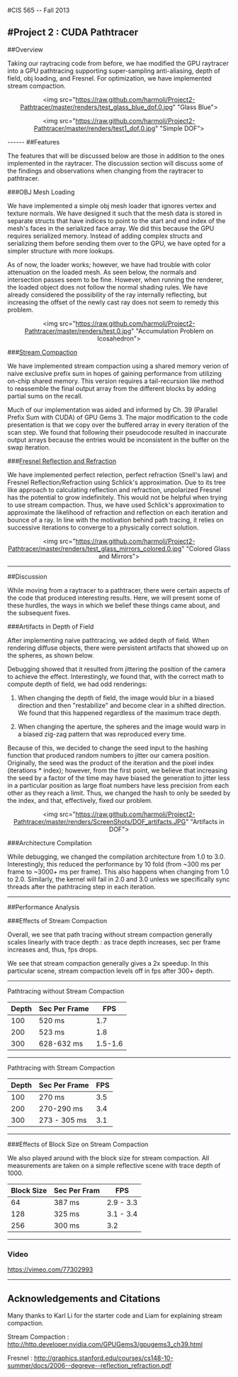#CIS 565 -- Fall 2013

#Project 2 : CUDA Pathtracer
------

##Overview

Taking our raytracing code from before, we hae modified the GPU raytracer into a GPU pathtracing supporting super-sampling anti-aliasing, depth of field, obj loading, and Fresnel.  For optimization, we have implemented stream compaction.

<div align = "center">

<img src="https://raw.github.com/harmoli/Project2-Pathtracer/master/renders/test_glass_blue_dof.0.jpg" "Glass Blue">

<img src="https://raw.github.com/harmoli/Project2-Pathtracer/master/renders/test1_dof.0.jpg" "Simple DOF">

</div>
------
##Features

The features that will be discussed below are those in addition to the ones implemented in the raytracer.  The discussion section will discuss some of the findings and observations when changing from the raytracer to pathtracer.

###OBJ Mesh Loading

We have implemented a simple obj mesh loader that ignores vertex and texture normals.  We have designed it such that the mesh data is stored in separate structs that have indices to point to the start and end index of the mesh's faces in the serialized face array.  We did this because the GPU requires serialized memory.  Instead of adding complex structs and serializing them before sending them over to the GPU, we have opted for a simpler structure with more lookups.

As of now, the loader works; however, we have had trouble with color attenuation on the loaded mesh.  As seen below, the normals and intersection passes seem to be fine.  However, when running the renderer, the loaded object does not follow the normal shading rules.  We have already considered the possibility of the ray internally reflecting, but increasing the offset of the newly cast ray does not seem to remedy this problem.

<div align = "center">

<img src="https://raw.github.com/harmoli/Project2-Pathtracer/master/renders/test.0.jpg" "Accumulation Problem on Icosahedron">

</div>

###[Stream Compaction][1]

We have implemented stream compaction using a shared memory verion of naive exclusive prefix sum in hopes of gaining performance from utilizing on-chip shared memory. This version requires a tail-recursion like method to reassemble the final output array from the different blocks by adding partial sums on the recall. 

Much of our implementation was aided and informed by Ch. 39 (Parallel Prefix Sum with CUDA) of GPU Gems 3.  The major modification to the code presentation is that we copy over the buffered array in every iteration of the scan step.  We found that following their pseudocode resulted in inaccurate output arrays because the entries would be inconsistent in the buffer on the swap iteration.


###[Fresnel Reflection and Refraction][2]

We have implemented perfect relection, perfect refraction (Snell's law) and Fresnel Reflection/Refraction using Schlick's approximation. Due to its tree like approach to calculating reflection and refraction, unpolarized Fresnel has the potential to grow indefinitely. This would not be helpful when trying to use stream compaction.  Thus, we have used Schlick's approximation to approximate the likelihood of refraction and reflection on each iteration and bounce of a ray.  In line with the motivation behind path tracing, it relies on successive iterations to converge to a physically correct solution.

<div align = "center">

<img src="https://raw.github.com/harmoli/Project2-Pathtracer/master/renders/test_glass_mirrors_colored.0.jpg" "Colored Glass and Mirrors">

</div>

------
##Discussion

While moving from a raytracer to a pathtracer, there were certain aspects of the code that produced interesting results.  Here, we will present some of these hurdles, the ways in which we belief these things came about, and the subsequent fixes.

###Artifacts in Depth of Field

After implementing naive pathtracing, we added depth of field.  When rendering diffuse objects, there were persistent artifacts that showed up on the spheres, as shown below. 

Debugging showed that it resulted from jittering the position of the camera to achieve the effect.  Interestingly, we found that, with the correct math to compute depth of field, we had odd renderings:

1.	When changing the depth of field, the image would blur in a biased direction and then "restabilize" and become clear in a shifted direction. We found that this happened regardless of the maximum trace depth.


2.	When changing the aperture, the spheres and the image would warp in a biased zig-zag pattern that was reproduced every time.

Because of this, we decided to change the seed input to the hashing function that produced random numbers to jitter our camera position. Originally, the seed was the product of the iteration and the pixel index (iterations * index); however, from the first point, we believe that increasing the seed by a factor of the time may have biased the generation to jitter less in a particular position as large float numbers have less precision from each other as they reach a limit. Thus, we changed the hash to only be seeded by the index, and that, effectively, fixed our problem.

<div align = "center">

<img src="https://raw.github.com/harmoli/Project2-Pathtracer/master/renders/ScreenShots/DOF_artifacts.JPG" "Artifacts in DOF">

</div>


###Architecture Compilation

While debugging, we changed the compilation architecture from 1.0 to 3.0.  Interestingly, this reduced the performance by 10 fold (from ~300 ms per frame to ~3000+ ms per frame).  This also happens when changing from 1.0 to 2.0.  Similarly, the kernel will fail in 2.0 and 3.0 unless we specifically sync threads after the pathtracing step in each iteration. 

------
##Performance Analysis

###Effects of Stream Compaction

Overall, we see that path tracing without stream compaction generally scales linearly with trace depth : as trace depth increases, sec per frame increases and, thus, fps drops.

We see that stream compaction generally gives a 2x speedup.  In this particular scene, stream compaction levels off in fps after 300+ depth.

----------------

Pathtracing without Stream Compaction

Depth | Sec Per Frame | FPS
----|---|----
100 | 520 ms | 1.7 
200 | 523 ms | 1.8
300 | 628-632 ms | 1.5-1.6

---------------

Pathtracing with Stream Compaction

Depth | Sec Per Frame | FPS
----|----|----
100 | 270 ms  | 3.5 
200 | 270-290 ms | 3.4 
300 | 273 - 305 ms | 3.1

--------------

###Effects of Block Size on Stream Compaction

We also played around with the block size for stream compaction. All measurements are taken on a simple reflective scene with trace depth of 1000.

Block Size | Sec Per Fram | FPS
--- | ---- | ----
64 | 387 ms | 2.9 - 3.3
128 | 325 ms | 3.1 - 3.4 
256 | 300 ms | 3.2 


--------------

### Video

https://vimeo.com/77302993

------
## Acknowledgements and Citations

Many thanks to Karl Li for the starter code and Liam for explaining stream compaction.

Stream Compaction : http://http.developer.nvidia.com/GPUGems3/gpugems3_ch39.html

Fresnel : http://graphics.stanford.edu/courses/cs148-10-summer/docs/2006--degreve--reflection_refraction.pdf

[1]: http://http.developer.nvidia.com/GPUGems3/gpugems3_ch39.html "Parallel Prefix Sum (Scan) with CUDA"

[2]: http://graphics.stanford.edu/courses/cs148-10-summer/docs/2006--degreve--reflection_refraction.pdf "Reflection and Refraction in Ray Tracing"
